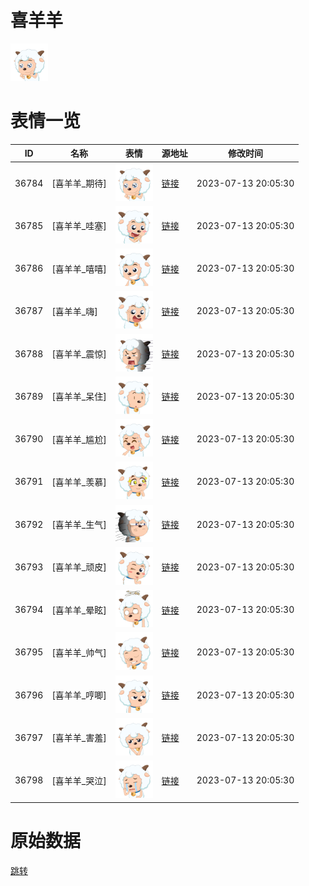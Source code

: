 # 喜羊羊

<img src="./cover.png" height="60" alt="cover" />

# 表情一览

|ID|名称|表情|源地址|修改时间|
|----|----|----|----|----|
|36784|[喜羊羊_期待]|<img src="./pic/036784_%5B喜羊羊_期待%5D.png" height="60" alt="期待"/>|[链接](https://i0.hdslb.com/bfs/garb/db4522d4e0d1fe569db2e30d331646db33478ba7.png)|2023-07-13 20:05:30|
|36785|[喜羊羊_哇塞]|<img src="./pic/036785_%5B喜羊羊_哇塞%5D.png" height="60" alt="哇塞"/>|[链接](https://i0.hdslb.com/bfs/garb/fbe05fc32fcbdd39988d89a8f4432593d95a5040.png)|2023-07-13 20:05:30|
|36786|[喜羊羊_嘻嘻]|<img src="./pic/036786_%5B喜羊羊_嘻嘻%5D.png" height="60" alt="嘻嘻"/>|[链接](https://i0.hdslb.com/bfs/garb/d5e3c394f3e5e4e2daf68d3d00a561036b12a05d.png)|2023-07-13 20:05:30|
|36787|[喜羊羊_嗨]|<img src="./pic/036787_%5B喜羊羊_嗨%5D.png" height="60" alt="嗨"/>|[链接](https://i0.hdslb.com/bfs/garb/467041d01d3fc56f2ab167b4f243f8f113c5377d.png)|2023-07-13 20:05:30|
|36788|[喜羊羊_震惊]|<img src="./pic/036788_%5B喜羊羊_震惊%5D.png" height="60" alt="震惊"/>|[链接](https://i0.hdslb.com/bfs/garb/f1e4a72dd4a32ef76bf7c90be88c21f3b813a3a2.png)|2023-07-13 20:05:30|
|36789|[喜羊羊_呆住]|<img src="./pic/036789_%5B喜羊羊_呆住%5D.png" height="60" alt="呆住"/>|[链接](https://i0.hdslb.com/bfs/garb/78435ad60524faaf001cd6370d8ac955ffaad5c2.png)|2023-07-13 20:05:30|
|36790|[喜羊羊_尴尬]|<img src="./pic/036790_%5B喜羊羊_尴尬%5D.png" height="60" alt="尴尬"/>|[链接](https://i0.hdslb.com/bfs/garb/2eebb68d02cf7687fd58264e8e12a7b9ee7aeb3d.png)|2023-07-13 20:05:30|
|36791|[喜羊羊_羡慕]|<img src="./pic/036791_%5B喜羊羊_羡慕%5D.png" height="60" alt="羡慕"/>|[链接](https://i0.hdslb.com/bfs/garb/48ec40d2fcbd88002e9b0cb8d999c61c5ab9ddb0.png)|2023-07-13 20:05:30|
|36792|[喜羊羊_生气]|<img src="./pic/036792_%5B喜羊羊_生气%5D.png" height="60" alt="生气"/>|[链接](https://i0.hdslb.com/bfs/garb/f151be54b7eac71dc82ecdcb70549dae6a68647d.png)|2023-07-13 20:05:30|
|36793|[喜羊羊_顽皮]|<img src="./pic/036793_%5B喜羊羊_顽皮%5D.png" height="60" alt="顽皮"/>|[链接](https://i0.hdslb.com/bfs/garb/13190b3909b9b365e2d8e2c9c809bc6062d1983d.png)|2023-07-13 20:05:30|
|36794|[喜羊羊_晕眩]|<img src="./pic/036794_%5B喜羊羊_晕眩%5D.png" height="60" alt="晕眩"/>|[链接](https://i0.hdslb.com/bfs/garb/9bc6bb9cb6bd63fc95da108085d3c9067bf9c454.png)|2023-07-13 20:05:30|
|36795|[喜羊羊_帅气]|<img src="./pic/036795_%5B喜羊羊_帅气%5D.png" height="60" alt="帅气"/>|[链接](https://i0.hdslb.com/bfs/garb/088a85f0d7b410b9af5d84aa6b941199bb0320ed.png)|2023-07-13 20:05:30|
|36796|[喜羊羊_哼唧]|<img src="./pic/036796_%5B喜羊羊_哼唧%5D.png" height="60" alt="哼唧"/>|[链接](https://i0.hdslb.com/bfs/garb/ef6bfa8f42bbb9f3e60da9705a1c44d37a3ca0dc.png)|2023-07-13 20:05:30|
|36797|[喜羊羊_害羞]|<img src="./pic/036797_%5B喜羊羊_害羞%5D.png" height="60" alt="害羞"/>|[链接](https://i0.hdslb.com/bfs/garb/b54bfbb451807bdb303b153797a9287d9e07f8ee.png)|2023-07-13 20:05:30|
|36798|[喜羊羊_哭泣]|<img src="./pic/036798_%5B喜羊羊_哭泣%5D.png" height="60" alt="哭泣"/>|[链接](https://i0.hdslb.com/bfs/garb/104b8f886fb8b2db6c904c84a67cb5f1cf16c7ea.png)|2023-07-13 20:05:30|

# 原始数据

[跳转](./raw.json)

